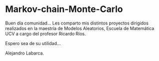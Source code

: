 # Markov-chain-Monte-Carlo
Buen día comunidad...
Les comparto mis distintos proyectos dirigidos realizados en la maestría de Modelos Aleatorios, Escuela de Matemática UCV a cargo del profesor Ricardo Ríos. 

Espero sea de su utilidad...

Alejandro Labarca.

